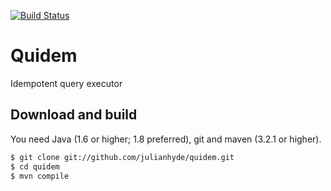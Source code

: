 [![Build Status](https://travis-ci.org/julianhyde/quidem.svg?branch=master)](https://travis-ci.org/julianhyde/quidem)

# Quidem

Idempotent query executor

## Download and build

You need Java (1.6 or higher; 1.8 preferred), git and maven (3.2.1 or higher).

```bash
$ git clone git://github.com/julianhyde/quidem.git
$ cd quidem
$ mvn compile
```
